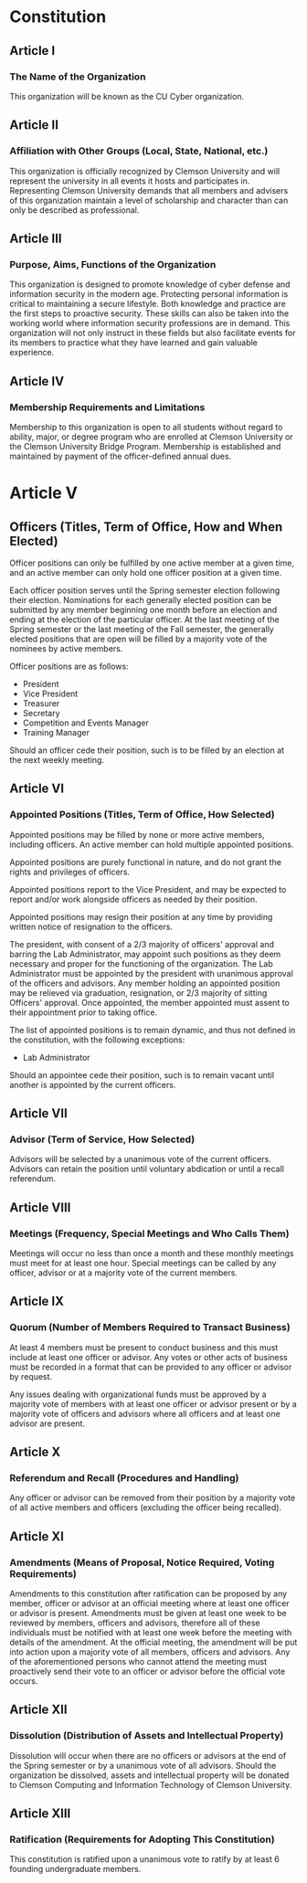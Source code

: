 # Constitution

## Article I
### The Name of the Organization

This organization will be known as the CU Cyber organization.

## Article II
### Affiliation with Other Groups (Local, State, National, etc.)

This organization is officially recognized by Clemson University and will represent the university in all events it hosts and participates in. Representing Clemson University demands that all members and advisers of this organization maintain a level of scholarship and character than can only be described as professional.

## Article III
### Purpose, Aims, Functions of the Organization

This organization is designed to promote knowledge of cyber defense and information security in the modern age. Protecting personal information is critical to maintaining a secure lifestyle. Both knowledge and practice are the first steps to proactive security. These skills can also be taken into the working world where information security professions are in demand. This organization will not only instruct in these fields but also facilitate events for its members to practice what they have learned and gain valuable experience.

## Article IV
### Membership Requirements and Limitations

Membership to this organization is open to all students without regard to ability, major, or degree program who are enrolled at Clemson University or the Clemson University Bridge Program. Membership is established and maintained by payment of the officer-defined annual dues.

# Article V
## Officers (Titles, Term of Office, How and When Elected)

Officer positions can only be fulfilled by one active member at a given time, and an active member can only hold one officer position at a given time.

Each officer position serves until the Spring semester election following their election. Nominations for each generally elected position can be submitted by any member beginning one month before an election and ending at the election of the particular officer. At the last meeting of the Spring semester or the last meeting of the Fall semester, the generally elected positions that are open will be filled by a majority vote of the nominees by active members.

Officer positions are as follows:
* President
* Vice President
* Treasurer
* Secretary
* Competition and Events Manager
* Training Manager

Should an officer cede their position, such is to be filled by an election at the next weekly meeting.

## Article VI
### Appointed Positions (Titles, Term of Office, How Selected)

Appointed positions may be filled by none or more active members, including officers. An active member can hold multiple appointed positions.

Appointed positions are purely functional in nature, and do not grant the rights and privileges of officers.

Appointed positions report to the Vice President, and may be expected to report and/or work alongside officers as needed by their position.

Appointed positions may resign their position at any time by providing written notice of resignation to the officers.

The president, with consent of a 2/3 majority of officers' approval and barring the Lab Administrator, may appoint such positions as they deem necessary and proper for the functioning of the organization. The Lab Administrator must be appointed by the president with unanimous approval of the officers and advisors. Any member holding an appointed position may be relieved via graduation, resignation, or 2/3 majority of sitting Officers' approval. Once appointed, the member appointed must assent to their appointment prior to taking office.

The list of appointed positions is to remain dynamic, and thus not defined in the constitution, with the following exceptions:

- Lab Administrator

Should an appointee cede their position, such is to remain vacant until another is appointed by the current officers.

## Article VII
### Advisor (Term of Service, How Selected)

Advisors will be selected by a unanimous vote of the current officers. Advisors can retain the position until voluntary abdication or until a recall referendum.

## Article VIII
### Meetings (Frequency, Special Meetings and Who Calls Them)

Meetings will occur no less than once a month and these monthly meetings must meet for at least one hour. Special meetings can be called by any officer, advisor or at a majority vote of the current members.

## Article IX
### Quorum (Number of Members Required to Transact Business)

At least 4 members must be present to conduct business and this must include at least one officer or advisor. Any votes or other acts of business must be recorded in a format that can be provided to any officer or advisor by request.

Any issues dealing with organizational funds must be approved by a majority vote of members with at least one officer or advisor present or by a majority vote of officers and advisors where all officers and at least one advisor are present.

## Article X
### Referendum and Recall (Procedures and Handling)

Any officer or advisor can be removed from their position by a majority vote of all active members and officers (excluding the officer being recalled).

## Article XI
### Amendments (Means of Proposal, Notice Required, Voting Requirements)

Amendments to this constitution after ratification can be proposed by any member, officer or advisor at an official meeting where at least one officer or advisor is present. Amendments must be given at least one week to be reviewed by members, officers and advisors, therefore all of these individuals must be notified with at least one week before the meeting with details of the amendment. At the official meeting, the amendment will be put into action upon a majority vote of all members, officers and advisors. Any of the aforementioned persons who cannot attend the meeting must proactively send their vote to an officer or advisor before the official vote occurs.

## Article XII
### Dissolution (Distribution of Assets and Intellectual Property)

Dissolution will occur when there are no officers or advisors at the end of the Spring semester or by a unanimous vote of all advisors. Should the organization be dissolved, assets and intellectual property will be donated to Clemson Computing and Information Technology of Clemson University.

## Article XIII
### Ratification (Requirements for Adopting This Constitution)

This constitution is ratified upon a unanimous vote to ratify by at least 6 founding undergraduate members.
